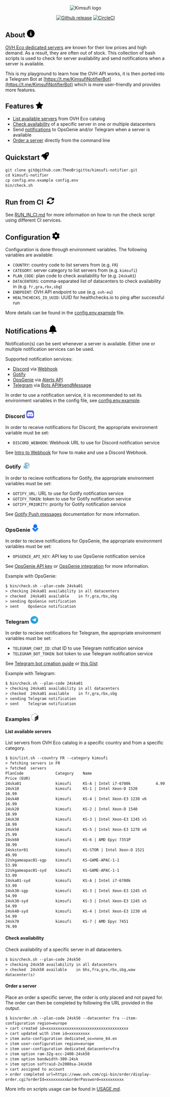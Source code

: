 <p align="center">
    <img src="assets/kimsufi-logo.webp" alt="Kimsufi logo" height="100px">
</p>

<p align="center">
  <a href="https://github.com/TheoBrigitte/kimsufi-notifier/releases"><img src="https://img.shields.io/github/release/TheoBrigitte/kimsufi-notifier.svg" alt="Github release"></a>
  <a href="https://dl.circleci.com/status-badge/redirect/gh/TheoBrigitte/kimsufi-notifier/tree/main"><img src="https://dl.circleci.com/status-badge/img/gh/TheoBrigitte/kimsufi-notifier/tree/main.svg?style=svg" alt="CircleCI"></a>
</p>

## About <img src="./assets/info.svg" width="24">

[OVH Eco dedicated servers](https://eco.ovhcloud.com) are known for their low prices and high demand. As a result, they are often out of stock. This collection of bash scripts is used to check for server availability and send notifications when a server is available.

This is my playground to learn how the OVH API works, it is then ported into a Telegram Bot at [https://t.me/KimsufiNotifierBot](https://t.me/KimsufiNotifierBot) which is more user-friendly and provides more features.

## Features <img src="./assets/star.svg" width="24">

- [List available servers](#list-available-servers) from OVH Eco catalog
- [Check availability](#check-availability) of a specific server in one or multiple datacenters
- Send [notifications](#notifications) to OpsGenie and/or Telegram when a server is available
- [Order a server](#order-a-server) directly from the command line

## Quickstart <img src="./assets/rocket.svg" width="24">

```
git clone git@github.com:TheoBrigitte/kimsufi-notifier.git
cd kimsufi-notifier
cp config.env.example config.env
bin/check.sh
```

## Run from CI &nbsp;<img src="./assets/rotate.svg" width="24">

See [RUN_IN_CI.md](RUN_IN_CI.md) for more information on how to run the check script using different CI services.

## Configuration <img src="./assets/configuration.svg" width="24">

Configuration is done through environment variables. The following variables are available:

- `COUNTRY`: country code to list servers from (e.g. `FR`)
- `CATEGORY`: server category to list servers from (e.g. `kimsufi`)
- `PLAN_CODE`: plan code to check availability for (e.g. `24ska01`)
- `DATACENTERS`: comma-separated list of datacenters to check availability in (e.g. `fr,gra,rbx,sbg`)
- `ENDPOINT`: OVH API endpoint to use (e.g. `ovh-eu`)
- `HEALTHCHECKS_IO_UUID`: UUID for healthchecks.io to ping after successful run

More details can be found in the [config.env.example](config.env.example) file.

## Notifications <img src="./assets/notifications.svg" width="24">

Notification(s) can be sent whenever a server is available. Either one or multiple notification services can be used.

Supported notification services:
- [Discord](https://discord.com/) via [Webhook](https://discord.com/developers/docs/resources/webhook)
- [Gotify](https://gotify.net/)
- [OpsGenie](https://www.atlassian.com/software/opsgenie) via [Alerts API](https://docs.opsgenie.com/docs/alert-api)
- [Telegram](https://telegram.org/) via [Bots API#sendMessage](https://core.telegram.org/bots/api#sendmessage)

In order to use a notification service, it is recommended to set its environment variables in the config file, see [config.env.example](config.env.example).

### Discord <img src="./assets/discord.svg" width="24">

In order to receive notifications for Discord, the appropriate environment variable must be set:

- `DISCORD_WEBHOOK`: Webhook URL to use for Discord notification service

See [Intro to Webhook](https://support.discord.com/hc/en-us/articles/228383668-Intro-to-Webhooks) for how to make and use a Discord Webhook.

### Gotify <img src="./assets/gotify.png" width="24">

In order to recieve notifications for Gotify, the appropriate environment variables must be set:

- `GOTIFY_URL`: URL to use for Gotify notification service
- `GOTIFY_TOKEN`: token to use for Gotify notification service
- `GOTIFY_PRIORITY`: prority for Gotify notification service

See [Gotify Push messages](https://gotify.net/docs/pushmsg) documentation for more information.

### OpsGenie <img src="./assets/opsgenie.svg" width="24">

In order to recieve notifications for OpsGenie, the appropriate environment variables must be set:

- `OPSGENIE_API_KEY`: API key to use OpsGenie notification service

See [OpsGenie API key](https://support.atlassian.com/opsgenie/docs/api-key-management/) or [OpsGenie integration](https://support.atlassian.com/opsgenie/docs/create-a-default-api-integration/) for more information.

Example with OpsGenie:
```
$ bin/check.sh --plan-code 24ska01
> checking 24ska01 availability in all datacenters
> checked  24ska01 available    in fr,gra,rbx,sbg
> sending OpsGenie notification
> sent    OpsGenie notification
```

### Telegram <img src="./assets/telegram.svg" width="24">


In order to recieve notifications for Telegram, the appropriate environment variables must be set:

- `TELEGRAM_CHAT_ID`: chat ID to use Telegram notification service
- `TELEGRAM_BOT_TOKEN`: bot token to use Telegram notification service

See [Telegram bot creation guide](https://core.telegram.org/bots/features#creating-a-new-bot) or [this Gist](https://gist.github.com/nafiesl/4ad622f344cd1dc3bb1ecbe468ff9f8a#file-how_to_get_telegram_chat_id-md)

Example with Telegram:
```
$ bin/check.sh --plan-code 24ska01
> checking 24ska01 availability in all datacenters
> checked  24ska01 available    in fr,gra,rbx,sbg
> sending Telegram notification
> sent    Telegram notification
```

### Examples <img src="./assets/bash.svg" width="24">

#### List available servers

List servers from OVH Eco catalog in a specific country and from a specific category.

```
$ bin/list.sh --country FR --category kimsufi
> fetching servers in FR
> fetched  servers
PlanCode              Category    Name                            Price (EUR)
24ska01               kimsufi     KS-A | Intel i7-6700k           4.99
24sk10                kimsufi     KS-1 | Intel Xeon-D 1520        16.99
24sk40                kimsufi     KS-4 | Intel Xeon-E3 1230 v6    16.99
24sk20                kimsufi     KS-2 | Intel Xeon-D 1540        18.99
24sk30                kimsufi     KS-3 | Intel Xeon-E3 1245 v5    18.99
24sk50                kimsufi     KS-5 | Intel Xeon-E3 1270 v6    25.99
24sk60                kimsufi     KS-6 | AMD Epyc 7351P           38.99
24skstor01            kimsufi     KS-STOR | Intel Xeon-D 1521     49.99
22skgameapac01-sgp    kimsufi     KS-GAME-APAC-1-1                53.99
22skgameapac01-syd    kimsufi     KS-GAME-APAC-1-1                53.99
24ska01-syd           kimsufi     KS-A | Intel i7-6700k           53.99
24sk30-sgp            kimsufi     KS-3 | Intel Xeon-E3 1245 v5    54.99
24sk30-syd            kimsufi     KS-3 | Intel Xeon-E3 1245 v5    54.99
24sk40-syd            kimsufi     KS-4 | Intel Xeon-E3 1230 v6    54.99
24sk70                kimsufi     KS-7 | AMD Epyc 7451            76.99
```

#### Check availability

Check availability of a specific server in all datacenters.

```
$ bin/check.sh --plan-code 24sk50
> checking 24sk50 availability in all datacenters
> checked  24sk50 available    in bhs,fra,gra,rbx,sbg,waw datacenter(s)
```

#### Order a server

Place an order a specific server, the order is only placed and not payed for. The order can then be completed by following the URL provided in the output.

```
$ bin/order.sh --plan-code 24sk50 --datacenter fra --item-configuration region=europe
> cart created id=xxxxxxxxxxxxxxxxxxxxxxxxxxxxxxxxxxxx
> cart updated with item id=xxxxxxxxx
> item auto-configuration dedicated_os=none_64.en
> item user-configuration region=europe
> item user-configuration dedicated_datacenter=fra
> item option ram-32g-ecc-2400-24sk50
> item option bandwidth-300-24sk
> item option softraid-2x2000sa-24sk50
> cart assigned to account
> order completed url=https://www.ovh.com/cgi-bin/order/display-order.cgi?orderId=xxxxxxxxx&orderPassword=xxxxxxxxxx
 ```

 More info on scripts usage can be found in [USAGE.md](USAGE.md).
